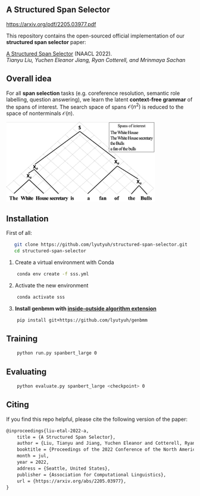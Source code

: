 ## A Structured Span Selector

https://arxiv.org/pdf/2205.03977.pdf

This repository contains the open-sourced official implementation of our **structured span selector** paper:

[A Structured Span Selector](https://arxiv.org/abs/2205.03977) (NAACL 2022).  
_Tianyu Liu, Yuchen Eleanor Jiang, Ryan Cotterell, and Mrinmaya Sachan_


## Overall idea

For all **span selection** tasks (e.g. coreference resolution, semantic role labelling, question answering), we learn the latent **context-free grammar** of the spans of interest. The search space of spans $\mathcal{O}(n^2)$ is reduced to the space of nonterminals $\mathcal{O}(n)$.

<img src="fig/illustration.png" width="400">


## Installation

First of all:
```bash
   git clone https://github.com/lyutyuh/structured-span-selector.git
   cd structured-span-selector
```

1. Create a virtual environment with Conda
```bash
    conda env create -f sss.yml
```

2. Activate the new environment
```bash
    conda activate sss
```

3. **Install genbmm with [inside-outside algorithm extension](https://github.com/lyutyuh/genbmm)**
```bash
    pip install git+https://github.com/lyutyuh/genbmm
```



## Training

```bash
    python run.py spanbert_large 0
```

## Evaluating

```bash
    python evaluate.py spanbert_large <checkpoint> 0
```



## Citing

If you find this repo helpful, please cite the following version of the paper:
```tex
@inproceedings{liu-etal-2022-a,
    title = {A Structured Span Selector},
    author = {Liu, Tianyu and Jiang, Yuchen Eleanor and Cotterell, Ryan and Sachan, Mrinmaya},
    booktitle = {Proceedings of the 2022 Conference of the North American Chapter of the Association for Computational Linguistics: Human Language Technologies},
    month = jul,
    year = 2022,
    address = {Seattle, United States},
    publisher = {Association for Computational Linguistics},
    url = {https://arxiv.org/abs/2205.03977},
}
```
